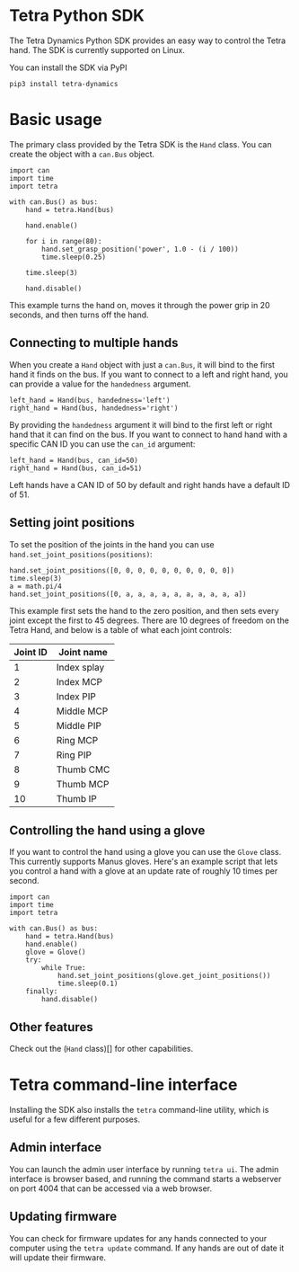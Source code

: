# Tetra Python SDK

The Tetra Dynamics Python SDK provides an easy way to control the Tetra hand. The SDK is currently supported on Linux.

You can install the SDK via PyPI

```pip3 install tetra-dynamics```

# Basic usage

The primary class provided by the Tetra SDK is the `Hand` class. You can create the object with a `can.Bus` object.

```
import can
import time
import tetra

with can.Bus() as bus:
    hand = tetra.Hand(bus)

    hand.enable()

    for i in range(80):
        hand.set_grasp_position('power', 1.0 - (i / 100))
        time.sleep(0.25)

    time.sleep(3)

    hand.disable()

```

This example turns the hand on, moves it through the power grip in 20 seconds, and then turns off the hand.

## Connecting to multiple hands

When you create a `Hand` object with just a `can.Bus`, it will bind to the first hand it finds on the bus.
If you want to connect to a left and right hand, you can provide a value for the `handedness` argument.

```
left_hand = Hand(bus, handedness='left')
right_hand = Hand(bus, handedness='right')
```

By providing the `handedness` argument it will bind to the first left or right hand that it can find on the bus.
If you want to connect to hand hand with a specific CAN ID you can use the `can_id` argument:

```
left_hand = Hand(bus, can_id=50)
right_hand = Hand(bus, can_id=51)
```

Left hands have a CAN ID of 50 by default and right hands have a default ID of 51.

## Setting joint positions

To set the position of the joints in the hand you can use `hand.set_joint_positions(positions)`:

```
hand.set_joint_positions([0, 0, 0, 0, 0, 0, 0, 0, 0, 0])
time.sleep(3)
a = math.pi/4
hand.set_joint_positions([0, a, a, a, a, a, a, a, a, a, a])
```

This example first sets the hand to the zero position, and then sets every joint except the first to 45 degrees. There are 10 degrees of freedom on the Tetra Hand, and below is a table of what each joint controls:

| Joint ID | Joint name  |
|----------|-------------|
| 1        | Index splay |
| 2        | Index MCP   |
| 3        | Index PIP   |
| 4        | Middle MCP  |
| 5        | Middle PIP  |
| 6        | Ring MCP    |
| 7        | Ring PIP    |
| 8        | Thumb CMC   |
| 9        | Thumb MCP   |
| 10       | Thumb IP    |

## Controlling the hand using a glove

If you want to control the hand using a glove you can use the `Glove` class. This currently supports Manus gloves.
Here's an example script that lets you control a hand with a glove at an update rate of roughly 10 times per second.

```
import can
import time
import tetra

with can.Bus() as bus:
    hand = tetra.Hand(bus)
    hand.enable()
    glove = Glove()
    try:
        while True:
            hand.set_joint_positions(glove.get_joint_positions())
            time.sleep(0.1)
    finally:
        hand.disable()
```

## Other features

Check out the (`Hand` class)[] for other capabilities.

# Tetra command-line interface

Installing the SDK also installs the `tetra` command-line utility, which is useful for a few different purposes.

## Admin interface

You can launch the admin user interface by running `tetra ui`. The admin interface is browser based, and running the
command starts a webserver on port 4004 that can be accessed via a web browser.

## Updating firmware

You can check for firmware updates for any hands connected to your computer using the `tetra update` command. If
any hands are out of date it will update their firmware.
